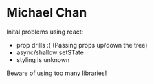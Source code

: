 # Michael Chan

Inital problems using react:
- prop drills :( (Passing props up/down the tree)
- async/shallow setSTate
- styling is unknown

Beware of using too many libraries!